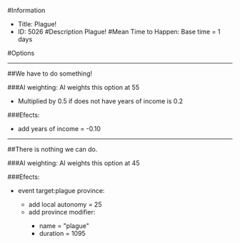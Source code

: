 #Information
 - Title: Plague!
 - ID: 5026
#Description
Plague!
#Mean Time to Happen:
Base time = 1 days

#Options

___
##We have to do something!

###AI weighting:
AI weights this option at 55
 - Multiplied by 0.5 if does not have years of income is 0.2


###Efects:<ul><li>add years of income = -0.10</li></ul>

___
##There is nothing we can do.

###AI weighting:
AI weights this option at 45


###Efects:<ul><li>event target:plague province:</li><ul><li>add local autonomy = 25</li><li>add province modifier:</li><ul><li>name = "plague"</li><li>duration = 1095</li></ul></ul></ul>

